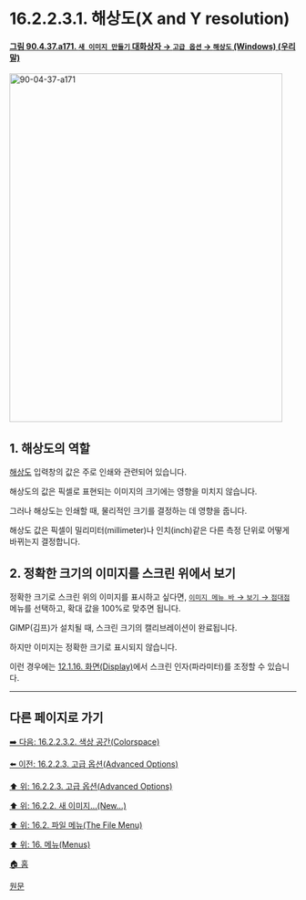 # 16.2.2.3.1. 해상도(X and Y resolution)

<a id="90-04-37-a171"></a>

#### [그림 90.4.37.a171. `새 이미지 만들기` 대화상자 → `고급 옵션` → `해상도` (Windows) (우리말)](./90-04-0037-create_a_new_image.md#90-04-37-a171)
<img width="479" height="611" alt="90-04-37-a171" src="https://github.com/user-attachments/assets/26f169a4-5a91-4475-8143-b9c48e45a753" />

<a id="16-02-02-03-01-s1"></a>

## 1. 해상도의 역할

[해상도](./19-glossaryx-resolution.md) 입력창의 값은 주로 인쇄와 관련되어 있습니다.

해상도의 값은 픽셀로 표현되는 이미지의 크기에는 영향을 미치지 않습니다.

그러나 해상도는 인쇄할 때, 물리적인 크기를 결정하는 데 영향을 줍니다.

해상도 값은 픽셀이 밀리미터(millimeter)나 인치(inch)같은 다른 측정 단위로 어떻게 바뀌는지 결정합니다.

<a id="16-02-02-03-01-s2"></a>

## 2. 정확한 크기의 이미지를 스크린 위에서 보기

정확한 크기로 스크린 위의 이미지를 표시하고 싶다면, [`이미지 메뉴 바` → `보기` → `점대점`](./19-glossaryx-dot_for_dot.md) 메뉴를 선택하고, 확대 값을 100%로 맞추면 됩니다.

GIMP(김프)가 설치될 때, 스크린 크기의 캘리브레이션이 완료됩니다.

하지만 이미지는 정확한 크기로 표시되지 않습니다.

이런 경우에는 [12.1.16. 화면(Display)](./12-01-16-00-display.md)에서  스크린 인자(파라미터)를 조정할 수 있습니다.

***

## 다른 페이지로 가기

[➡️ 다음: 16.2.2.3.2. 색상 공간(Colorspace)](./16-02-02-03-02-colorspace.md)

[⬅️ 이전: 16.2.2.3. 고급 옵션(Advanced Options)](./16-02-02-03-00-advanced_options.md)

[⬆️ 위: 16.2.2.3. 고급 옵션(Advanced Options)](./16-02-02-03-00-advanced_options.md)

[⬆️ 위: 16.2.2. 새 이미지…(New…)](./16-02-02-00-new.md)

[⬆️ 위: 16.2. 파일 메뉴(The File Menu)](./16-02-00-the-file-menu.md)

[⬆️ 위: 16. 메뉴(Menus)](./16-00-menus.md)

[🏠 홈](./00-home.md)

[원문](https://docs.gimp.org/2.10/ko/gimp-file-new.html#idm22657)